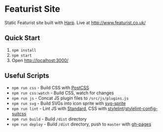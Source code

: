 # Featurist Site

Static Featurist site built with [Harp](https://github.com/sintaxi/harp). Live at http://www.featurist.co.uk/

## Quick Start

1. `npm install`
2. `npm start`
3. Open [http://localhost:3000/](http://localhost:3000/)

## Useful Scripts

- `npm run css` - Build CSS with [PostCSS](https://github.com/postcss/postcss)
- `npm run css:watch` - Build CSS, watch for changes
- `npm run js` - Concat JS plugin files to `/src/js/plugins.js`
- `npm run svg` - Build SVGs into icon sprite with [svg-sprite](https://github.com/jkphl/svg-sprite)
- `npm run lint` - Lint JS with [Standard](https://github.com/feross/standard), CSS with [stylelint](https://stylelint.io/)/[stylelint-config-suitcss](https://github.com/suitcss/stylelint-config-suitcss)
- `npm run build` - Build `/dist` directory
- `npm run deploy` - Build `/dist` directory, push to `master` with [gh-pages](https://github.com/tschaub/gh-pages)
